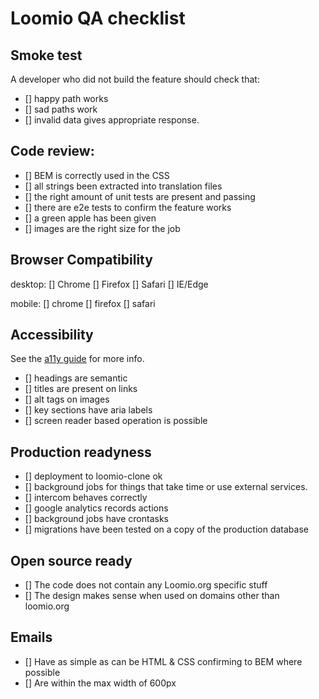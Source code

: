 # Loomio QA checklist

## Smoke test

A developer who did not build the feature should check that:

- [] happy path works
- [] sad paths work
- [] invalid data gives appropriate response.

## Code review:

- [] BEM is correctly used in the CSS
- [] all strings been extracted into translation files
- [] the right amount of unit tests are present and passing
- [] there are e2e tests to confirm the feature works
- [] a green apple has been given
- [] images are the right size for the job

## Browser Compatibility

desktop:
[] Chrome
[] Firefox
[] Safari
[] IE/Edge

mobile:
[] chrome
[] firefox
[] safari

## Accessibility

See the [a11y guide](accessibility.md) for more info.
- [] headings are semantic
- [] titles are present on links
- [] alt tags on images
- [] key sections have aria labels
- [] screen reader based operation is possible

## Production readyness

- [] deployment to loomio-clone ok
- [] background jobs for things that take time or use external services.
- [] intercom behaves correctly
- [] google analytics records actions
- [] background jobs have crontasks
- [] migrations have been tested on a copy of the production database

## Open source ready
- [] The code does not contain any Loomio.org specific stuff
- [] The design makes sense when used on domains other than loomio.org

## Emails
- [] Have as simple as can be HTML & CSS confirming to BEM where possible
- [] Are within the max width of 600px
